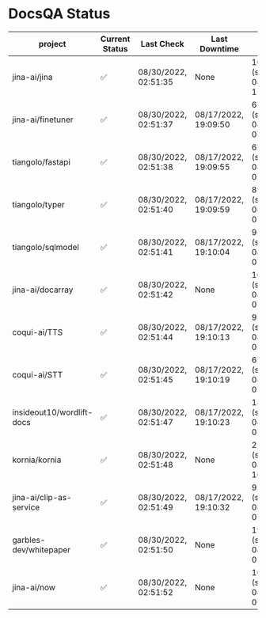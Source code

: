 # DocsQA Status

|         project         |Current Status|     Last Check     |   Last Downtime    |              % Uptime               |
|-------------------------|--------------|--------------------|--------------------|-------------------------------------|
|jina-ai/jina             |✅            |08/30/2022, 02:51:35|None                |100.000 (since 08/29/2022, 11:24:14) |
|jina-ai/finetuner        |✅            |08/30/2022, 02:51:37|08/17/2022, 19:09:50|67.877 (since 08/15/2022, 07:09:42)  |
|tiangolo/fastapi         |✅            |08/30/2022, 02:51:38|08/17/2022, 19:09:55|67.882 (since 08/15/2022, 07:09:42)  |
|tiangolo/typer           |✅            |08/30/2022, 02:51:40|08/17/2022, 19:09:59|89.203 (since 08/15/2022, 07:09:42)  |
|tiangolo/sqlmodel        |✅            |08/30/2022, 02:51:41|08/17/2022, 19:10:04|95.008 (since 08/15/2022, 07:09:42)  |
|jina-ai/docarray         |✅            |08/30/2022, 02:51:42|None                |100.000 (since 08/24/2022, 01:39:12) |
|coqui-ai/TTS             |✅            |08/30/2022, 02:51:44|08/17/2022, 19:10:13|95.004 (since 08/15/2022, 07:09:42)  |
|coqui-ai/STT             |✅            |08/30/2022, 02:51:45|08/17/2022, 19:10:19|67.882 (since 08/15/2022, 07:09:42)  |
|insideout10/wordlift-docs|✅            |08/30/2022, 02:51:47|08/17/2022, 19:10:23|18.353 (since 08/15/2022, 07:09:42)  |
|kornia/kornia            |✅            |08/30/2022, 02:51:48|None                |21.967 (since 08/23/2022, 16:11:04)  |
|jina-ai/clip-as-service  |✅            |08/30/2022, 02:51:49|08/17/2022, 19:10:32|95.013 (since 08/15/2022, 07:09:42)  |
|garbles-dev/whitepaper   |✅            |08/30/2022, 02:51:50|None                |1971.340 (since 08/24/2022, 01:39:12)|
|jina-ai/now              |✅            |08/30/2022, 02:51:52|None                |100.000 (since 08/24/2022, 01:39:12) |
